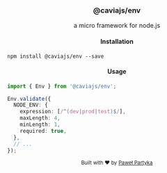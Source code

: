 <div align="center">
<h3>@caviajs/env</h3>
<p>a micro framework for node.js</p>
</div>

<div align="center">
<h4>Installation</h4>
</div>

```shell
npm install @caviajs/env --save
```

<div align="center">
<h4>Usage</h4>
</div>

```typescript
import { Env } from '@caviajs/env';

Env.validate({
  NODE_ENV: {
    expression: [/^(dev|prod|test)$/],
    maxLength: 4,
    minLength: 1,
    required: true,
  },
  // ...
});
```

<div align="center">
  <sub>Built with ❤︎ by <a href="https://partyka.dev">Paweł Partyka</a></sub>
</div>

